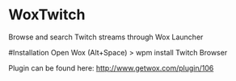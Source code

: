 # WoxTwitch
Browse and search Twitch streams through Wox Launcher

#Installation
Open Wox (Alt+Space) > wpm install Twitch Browser

Plugin can be found here: http://www.getwox.com/plugin/106

